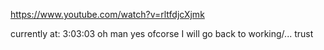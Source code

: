 https://www.youtube.com/watch?v=rltfdjcXjmk

currently at: 3:03:03
oh man
yes ofcorse I will go back to working/... trust